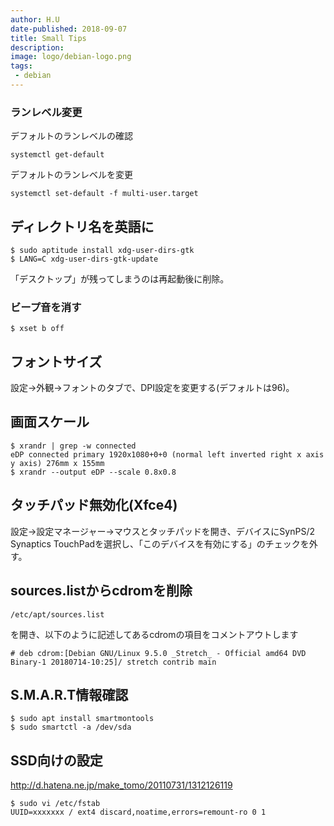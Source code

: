 ```yaml
---
author: H.U
date-published: 2018-09-07
title: Small Tips
description:
image: logo/debian-logo.png
tags:
 - debian
---
```


### ランレベル変更

デフォルトのランレベルの確認
```
systemctl get-default
```

デフォルトのランレベルを変更
```
systemctl set-default -f multi-user.target
```


## ディレクトリ名を英語に

```
$ sudo aptitude install xdg-user-dirs-gtk
$ LANG=C xdg-user-dirs-gtk-update
```

「デスクトップ」が残ってしまうのは再起動後に削除。

### ビープ音を消す

```
$ xset b off
```

## フォントサイズ
設定→外観→フォントのタブで、DPI設定を変更する(デフォルトは96)。

## 画面スケール
```
$ xrandr | grep -w connected
eDP connected primary 1920x1080+0+0 (normal left inverted right x axis y axis) 276mm x 155mm
$ xrandr --output eDP --scale 0.8x0.8
```


## タッチパッド無効化(Xfce4)

設定→設定マネージャー→マウスとタッチパッドを開き、デバイスにSynPS/2 Synaptics TouchPadを選択し、「このデバイスを有効にする」のチェックを外す。

## sources.listからcdromを削除
```
/etc/apt/sources.list
```
を開き、以下のように記述してあるcdromの項目をコメントアウトします

```
# deb cdrom:[Debian GNU/Linux 9.5.0 _Stretch_ - Official amd64 DVD Binary-1 20180714-10:25]/ stretch contrib main
```

## S.M.A.R.T情報確認

```
$ sudo apt install smartmontools
$ sudo smartctl -a /dev/sda
```

## SSD向けの設定
http://d.hatena.ne.jp/make_tomo/20110731/1312126119

```
$ sudo vi /etc/fstab
UUID=xxxxxxx / ext4 discard,noatime,errors=remount-ro 0 1
```